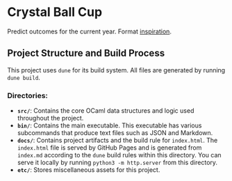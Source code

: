 # Crystal Ball Cup

Predict outcomes for the current year. Format
[inspiration](https://yminsky.github.io/subpar-2024).

## Project Structure and Build Process

This project uses `dune` for its build system. All files are generated by
running `dune build`.

### Directories:

*   **`src/`**: Contains the core OCaml data structures and logic used
    throughout the project.
*   **`bin/`**: Contains the main executable. This executable has various
    subcommands that produce text files such as JSON and Markdown.
*   **`docs/`**: Contains project artifacts and the build rule for
    `index.html`. The `index.html` file is served by GitHub Pages and is
    generated from `index.md` according to the `dune` build rules within this
    directory. You can serve it locally by running `python3 -m http.server`
    from this directory.
*   **`etc/`**: Stores miscellaneous assets for this project.
